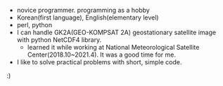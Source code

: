  - novice programmer. programming as a hobby
 - Korean(first language), English(elementary level)
 - perl, python
 - I can handle GK2A(GEO-KOMPSAT 2A) geostationary satellite image with python NetCDF4 library.
   * learned it while working at National Meteorological Satellite Center(2018.10~2021.4). It was a good time for me.
 - I like to solve practical problems with short, simple code.
 
 :)
